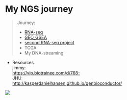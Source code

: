# My NGS journey

> Journey:
>
> * [RNA-seq](https://github.com/LuchaoQi/NGS/tree/master/rna-seq)
> * [GEO_GSEA](https://github.com/LuchaoQi/NGS/tree/master/GEO_GSEA)
> * [second RNA-seq project](https://github.com/LuchaoQi/NGS/tree/master/rna-seq-2ndproj)
> * TCGA
> * My DNA-streaming



* Resources  
jimmy:  
<https://vip.biotrainee.com/d/768->  
JHU:  
<http://kasperdanielhansen.github.io/genbioconductor/>

![](https://media.giphy.com/media/QYPvVL1CheVXO/giphy.gif)
